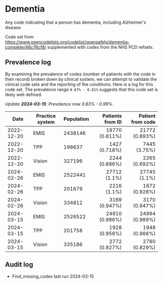 # Dementia

Any code indicating that a person has dementia, including Alzheimer's disease.

Code set from https://www.opencodelists.org/codelist/opensafely/dementia-complete/48c76cf8/ supplemented with codes from the NHS PCD refsets.

## Prevalence log

By examining the prevalence of codes (number of patients with the code in their record) broken down by clinical system, we can attempt to validate the clinical code sets and the reporting of the conditions. Here is a log for this code set. The prevalence range `0.67% - 0.81%` suggests that this code set is likely well defined.

_Update **2024-03-15**: Prevalence now 0.83% - 0.99%._

| Date       | Practice system | Population | Patients from ID | Patient from code |
| ---------- | --------------- | ---------- | ---------------: | ----------------: |
| 2022-12-20 | EMIS            | 2438146    |   19770 (0.811%) |    21772 (0.893%) |
| 2022-12-20 | TPP             | 198637     |    1427 (0.718%) |      7445 (3.75%) |
| 2022-12-20 | Vision          | 327196     |    2244 (0.686%) |     2265 (0.692%) |
| 2024-02-26 | EMIS            | 2522441    |     27712 (1.1%) |      27745 (1.1%) |
| 2024-02-26 | TPP             | 201679     |      2216 (1.1%) |     1872 (0.928%) |
| 2024-02-26 | Vision          | 334812     |    3169 (0.947%) |     3170 (0.947%) |
| 2024-03-15 | EMIS            | 2526522    |   24910 (0.986%) |    24994 (0.989%) |
| 2024-03-15 | TPP             | 201758     |    1928 (0.956%) |     1948 (0.966%) |
| 2024-03-15 | Vision          | 335186     |    2772 (0.827%) |     2780 (0.829%) |

## Audit log

- Find_missing_codes last run 2024-03-15
